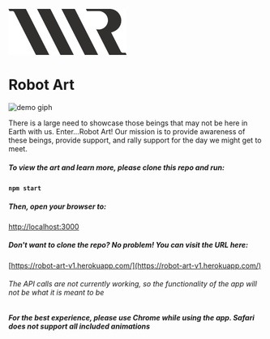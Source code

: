 ![Robot Art Logo](https://github.com/AshleyHart12/robot_art/blob/main/src/Assets/logo.png) 
# Robot Art 

![demo giph](https://media.giphy.com/media/0EYRZ4kyNuQAwthPig/giphy.gif)

There is a large need to showcase those beings that may not be here in Earth with us. Enter...Robot Art! Our mission is to provide awareness of these beings, provide support, and rally support for the day we might get to meet. 

##### To view the art and learn more, please clone this repo and run:

#### `npm start`

##### Then, open your browser to:
 [http://localhost:3000](http://localhost:3000)

##### Don't want to clone the repo? No problem! You can visit the URL here:

 [https://robot-art-v1.herokuapp.com/](https://robot-art-v1.herokuapp.com/)
 
 ###### The API calls are not currently working, so the functionality of the app will not be what it is meant to be
 
 ##### For the best experience, please use Chrome while using the app. Safari does not support all included animations

